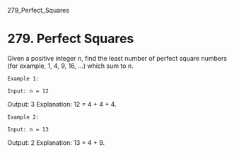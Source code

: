 279_Perfect_Squares
# 279. Perfect Squares

Given a positive integer n, find the least number of perfect square numbers (for
        example, 1, 4, 9, 16, ...) which sum to n.

    Example 1:

    Input: n = 12
Output: 3
Explanation: 12 = 4 + 4 + 4.

    Example 2:

    Input: n = 13
Output: 2
Explanation: 13 = 4 + 9.
